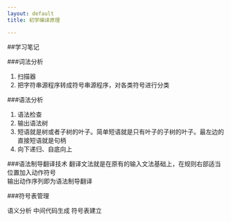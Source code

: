 ```yaml
---
layout: default
title: 初学编译原理

---
```


##学习笔记


###词法分析  
1.	扫描器  
2.	把字符串源程序转成符号串源程序，对各类符号进行分类

###语法分析  
1. 语法检查  
2. 输出语法树  
3. 短语就是树或者子树的叶子。简单短语就是只有叶子的子树的叶子。最左边的直接短语就是句柄  
4. 向下递归、自底向上

###语法制导翻译技术
翻译文法就是在原有的输入文法基础上，在规则右部适当位置加入动作符号  
输出动作序列即为语法制导翻译

###符号表管理


语义分析
中间代码生成
符号表建立